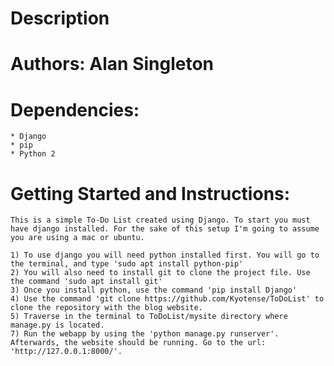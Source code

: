 # Description

# Authors: Alan Singleton

# Dependencies:
	* Django
	* pip
	* Python 2

# Getting Started and Instructions:
	This is a simple To-Do List created using Django. To start you must have django installed. For the sake of this setup I'm going to assume you are using a mac or ubuntu.

	1) To use django you will need python installed first. You will go to the terminal, and type 'sudo apt install python-pip'
	2) You will also need to install git to clone the project file. Use the command 'sudo apt install git'
	3) Once you install python, use the command 'pip install Django'
	4) Use the command 'git clone https://github.com/Kyotense/ToDoList' to clone the repository with the blog website.
	5) Traverse in the terminal to ToDoList/mysite directory where manage.py is located.
	7) Run the webapp by using the 'python manage.py runserver'. Afterwards, the website should be running. Go to the url: 'http://127.0.0.1:8000/'.
